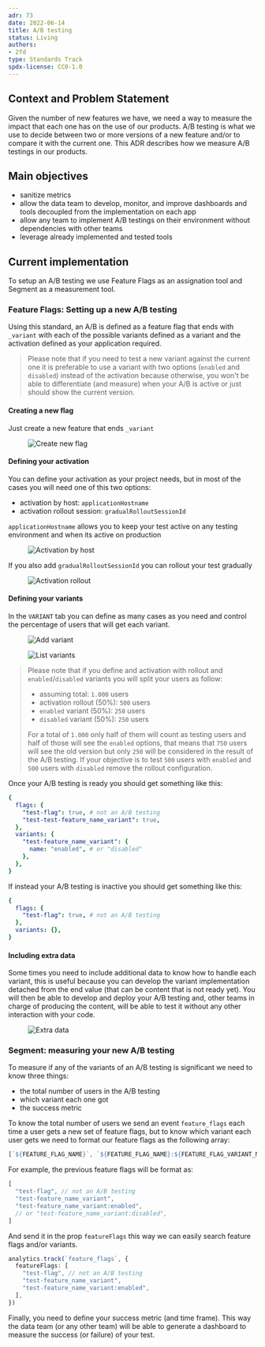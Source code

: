 ```yaml
---
adr: 73
date: 2022-06-14
title: A/B testing
status: Living
authors:
- 2fd
type: Standards Track
spdx-license: CC0-1.0
---
```


## Context and Problem Statement

Given the number of new features we have, we need a way to measure the impact that each one has on the use of our products. A/B testing is what we use to decide between two or more versions of a new feature and/or to compare it with the current one. This ADR describes how we measure A/B testings in our products.

## Main objectives

- sanitize metrics
- allow the data team to develop, monitor, and improve dashboards and tools decoupled from the implementation on each app
- allow any team to implement A/B testings on their environment without dependencies with other teams
- leverage already implemented and tested tools

## Current implementation

To setup an A/B testing we use Feature Flags as an assignation tool and Segment as a measurement tool.

### Feature Flags: Setting up a new A/B testing

Using this standard, an A/B is defined as a feature flag that ends with `_variant` with each of the possible variants defined as a variant and the activation defined as your application required.

> Please note that if you need to test a new variant against the current one it is preferable to use a variant with two options (`enabled` and `disabled`) instead of the activation because otherwise, you won't be able to differentiate (and measure) when your A/B is active or just should show the current version.

#### Creating a new flag

Just create a new feature that ends `_variant`

<figure>
<img alt="Create new flag" src="resources/ADR-73/001-create-new-feature.png"/>
</figure>

#### Defining your activation

You can define your activation as your project needs, but in most of the cases you will need one of this two options:

- activation by host: `applicationHostname`
- activation rollout session: `gradualRolloutSessionId`

`applicationHostname` allows you to keep your test active on any testing environment and when its active on production

<figure>
<img alt="Activation by host" src="resources/ADR-73/002-activation-by-host.jpg"/>
</figure>

If you also add `gradualRolloutSessionId` you can rollout your test gradually

<figure>
<img alt="Activation rollout" src="resources/ADR-73/003-activation-rollout.jpg"/>
</figure>

#### Defining your variants

In the `VARIANT` tab you can define as many cases as you need and control the percentage of users that will get each variant.

<figure>
<img alt="Add variant" src="resources/ADR-73/004-add-variant.png"/>
</figure>
<figure>
<img alt="List variants" src="resources/ADR-73/005-varian-list.png"/>
</figure>

> Please note that if you define and activation with rollout and `enabled`/`disabled` variants you will split your users as follow:
>
> - assuming total: `1.000` users
> - activation rollout (50%): `500` users
> - `enabled` variant (50%): `250` users
> - `disabled` variant (50%): `250` users
>
> For a total of `1.000` only half of them will count as testing users and half of those will see the `enabled` options, that means that `750` users will see the old version but only `250` will be considered in the result of the A/B testing.
> If your objective is to test `500` users with `enabled` and `500` users with `disabled` remove the rollout configuration.

Once your A/B testing is ready you should get something like this:

```yaml
{
  flags: {
    "test-flag": true, # not an A/B testing
    "test-test-feature_name_variant": true,
  },
  variants: {
    "test-feature_name_variant": {
      name: "enabled", # or "disabled"
    },
  },
}
```

If instead your A/B testing is inactive you should get something like this:

```yaml
{
  flags: {
    "test-flag": true, # not an A/B testing
  },
  variants: {},
}
```

#### Including extra data

Some times you need to include additional data to know how to handle each variant, this is useful because you can develop the variant implementation detached from the end value (that can be content that is not ready yet). You will then be able to develop and deploy your A/B testing and, other teams in charge of producing the content, will be able to test it without any other interaction with your code.

<figure>
<img alt="Extra data" src="resources/ADR-73/006-extra-data.png"/>
</figure>

### Segment: measuring your new A/B testing

To measure if any of the variants of an A/B testing is significant we need to know three things:

- the total number of users in the A/B testing
- which variant each one got
- the success metric

To know the total number of users we send an event `feature_flags` each time a user gets a new set of feature flags, but to know which variant each user gets we need to format our feature flags as the following array:

```js
[`${FEATURE_FLAG_NAME}`, `${FEATURE_FLAG_NAME}:${FEATURE_FLAG_VARIANT_NAME}`]
```

For example, the previous feature flags will be format as:

```js
[
  "test-flag", // not an A/B testing
  "test-feature_name_variant",
  "test-feature_name_variant:enabled",
  // or "test-feature_name_variant:disabled",
]
```

And send it in the prop `featureFlags` this way we can easily search feature flags and/or variants.

```ts
analytics.track(`feature_flags`, {
  featureFlags: [
    "test-flag", // not an A/B testing
    "test-feature_name_variant",
    "test-feature_name_variant:enabled",
  ],
})
```

Finally, you need to define your success metric (and time frame). This way the data team (or any other team) will be able to generate a dashboard to measure the success (or failure) of your test.
